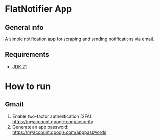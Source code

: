 # FlatNotifier App

## General info
A simple notification app for scraping and sending notifications via email.

## Requirements
- <a href="https://www.oracle.com/pl/java/technologies/downloads/#java21" target="blank"> JDK 21 </a>

# How to run

## Gmail
1. Enable two-factor authentication (2FA): https://myaccount.google.com/security
2. Generate an app password: https://myaccount.google.com/apppasswords